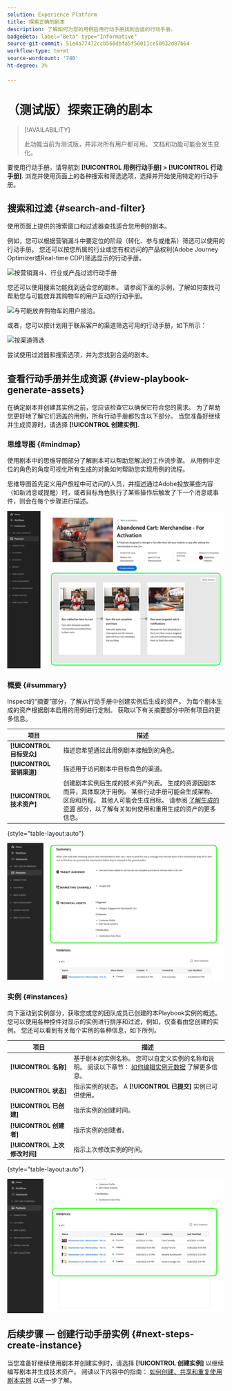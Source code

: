 ```yaml
---
solution: Experience Platform
title: 探索正确的剧本
description: 了解如何为您的用例启用行动手册找到合适的行动手册。
badgeBeta: label="Beta" type="Informative"
source-git-commit: 51e4a77472ccb560dbfa5f56011ce50932d87b64
workflow-type: tm+mt
source-wordcount: '740'
ht-degree: 3%

---
```



# （测试版）探索正确的剧本

>[!AVAILABILITY]
>
>此功能当前为测试版，并非对所有用户都可用。 文档和功能可能会发生变化。

要使用行动手册，请导航到 **[!UICONTROL 用例行动手册] > [!UICONTROL 行动手册]**. 浏览并使用页面上的各种搜索和筛选选项，选择并开始使用特定的行动手册。

## 搜索和过滤 {#search-and-filter}

使用页面上提供的搜索窗口和过滤器查找适合您用例的剧本。

例如，您可以根据营销漏斗中要定位的阶段（转化、参与或维系）筛选可以使用的行动手册。 您还可以按您所属的行业或您有权访问的产品权利(Adobe Journey Optimizer或Real-time CDP)筛选显示的行动手册。

![按营销漏斗、行业或产品过滤行动手册](/help/use-case-playbooks/assets/playbooks/ui-guide/filter-by-funnel-industry-product.gif)

您还可以使用搜索功能找到适合您的剧本。 请参阅下面的示例，了解如何查找可帮助您与可能放弃其购物车的用户互动的行动手册。

![与可能放弃购物车的用户接洽。](/help/use-case-playbooks/assets/playbooks/ui-guide/engage-abandoned-cart.gif)

或者，您可以按计划用于联系客户的渠道筛选可用的行动手册，如下所示：

![按渠道筛选](/help/use-case-playbooks/assets/playbooks/ui-guide/channel-select-filter.gif)

尝试使用过滤器和搜索选项，并为您找到合适的剧本。

## 查看行动手册并生成资源 {#view-playbook-generate-assets}

在确定剧本并创建其实例之前，您应该检查它以确保它符合您的需求。 为了帮助您更好地了解它们涵盖的用例，所有行动手册都包含以下部分。 当您准备好继续并生成资源时，请选择 **[!UICONTROL 创建实例]**.

### 思维导图 {#mindmap}

使用剧本中的思维导图部分了解剧本可以帮助您解决的工作流步骤。 从用例中定位的角色的角度可视化所有生成的对象如何帮助您实现用例的流程。

思维导图首先定义用户旅程中可访问的人员，并描述通过Adobe投放某些内容（如新消息或提醒）时，或者目标角色执行了某些操作后触发了下一个消息或事件，则会在每个步骤进行描述。

![强调行动手册思维导图。](/help/use-case-playbooks/assets/playbooks/ui-guide/playbook-mindmap.png)


### 概要 {#summary}

Inspect的“摘要”部分，了解从行动手册中创建实例后生成的资产。 为每个剧本生成的资产根据剧本启用的用例进行定制。 获取以下有关摘要部分中所有项目的更多信息。

| 项目 | 描述 |
---------|----------|
| **[!UICONTROL 目标受众]** | 描述您希望通过此用例剧本接触到的角色。 |
| **[!UICONTROL 营销渠道]** | 描述用于访问剧本中目标角色的渠道。 |
| **[!UICONTROL 技术资产]** | 创建剧本实例后生成的技术资产列表。 生成的资源因剧本而异，具体取决于用例。 某些行动手册可能会生成架构、区段和历程。 其他人可能会生成目标。 请参阅 [了解生成的资源](/help/use-case-playbooks/playbooks/create-share-reuse.md#understand-assets) 部分，以了解有关如何使用和重用生成的资产的更多信息。 |

{style="table-layout:auto"}

![突出显示的Playbook摘要](/help/use-case-playbooks/assets/playbooks/ui-guide/playbook-summary.png)

### 实例 {#instances}

向下滚动到实例部分，获取您或您的团队成员已创建的本Playbook实例的概述。 您可以使用各种控件对显示的实例进行排序和过滤，例如，仅查看由您创建的实例。 您还可以看到有关每个实例的各种信息，如下所列。

| 项目 | 描述 |
|---------|----------|
| **[!UICONTROL 名称]** | 基于剧本的实例名称。 您可以自定义实例的名称和说明。 阅读以下章节： [如何编辑实例元数据](/help/use-case-playbooks/playbooks/create-share-reuse.md#edit-instance-metadata) 了解更多信息。 |
| **[!UICONTROL 状态]** | 指示实例的状态。 A **[!UICONTROL 已提交]** 实例已可供使用。 |
| **[!UICONTROL 已创建]** | 指示实例的创建时间。 |
| **[!UICONTROL 创建者]** | 指示实例的创建者。 |
| **[!UICONTROL 上次修改时间]** | 指示上次修改实例的时间。 |

{style="table-layout:auto"}

![突出显示的行动手册实例。](/help/use-case-playbooks/assets/playbooks/ui-guide/playbook-instances.png)

## 后续步骤 — 创建行动手册实例 {#next-steps-create-instance}

当您准备好继续使用剧本并创建实例时，请选择 **[!UICONTROL 创建实例]** 以继续编写剧本并生成技术资产。 阅读以下内容中的指南： [如何创建、共享和重复使用剧本实例](/help/use-case-playbooks/playbooks/create-share-reuse.md) 以进一步了解。
